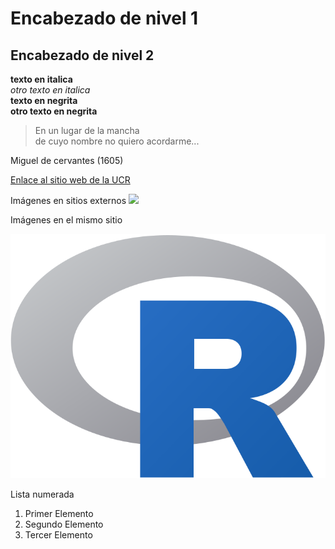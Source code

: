 # Encabezado de nivel 1
## Encabezado de nivel 2
**texto en italica**    
_otro texto en italica_  
**texto en negrita**  
__otro texto en negrita__

>En un lugar de la mancha   
>de cuyo nombre no quiero acordarme...
>
Miguel de cervantes (1605)

[Enlace al sitio web de la UCR](https://www.ucr.ac.cr/)

Imágenes en sitios externos
![ ](https://www.r-project.org/logo/Rlogo.png)

Imágenes en el mismo sitio

![ ](Rlogo.png)


Lista numerada
1.  Primer Elemento
2.  Segundo Elemento
3.  Tercer Elemento
